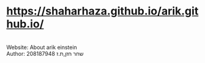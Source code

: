 # https://shaharhaza.github.io/arik.github.io/
<br />
Website: About arik einstein
<br />
Author: 208187948 שחר חזן,ת.ז 
